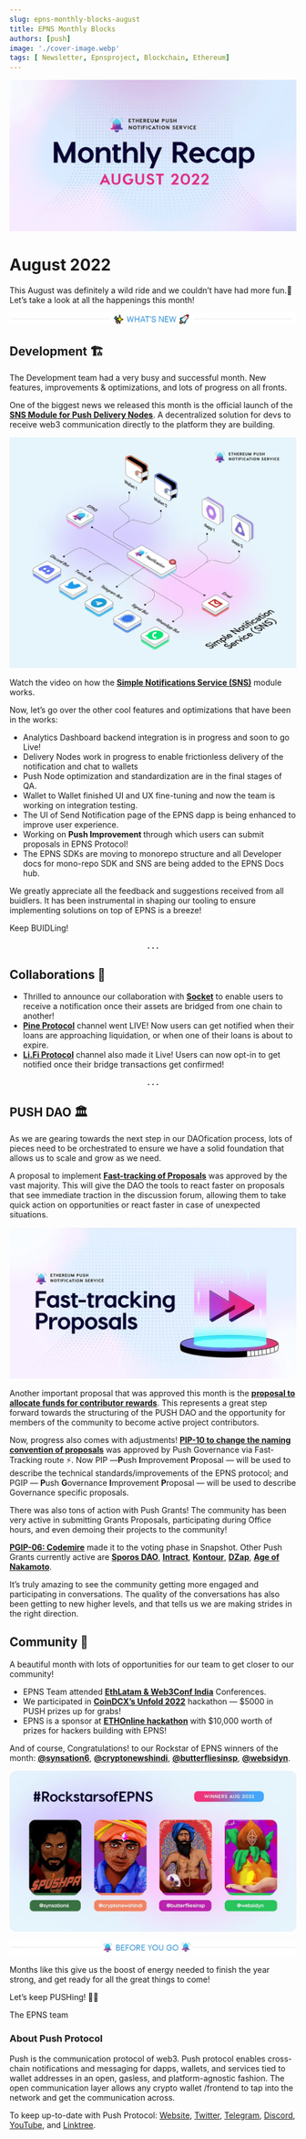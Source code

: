 ```yaml
---
slug: epns-monthly-blocks-august
title: EPNS Monthly Blocks
authors: [push]
image: './cover-image.webp'
tags: [ Newsletter, Epnsproject, Blockchain, Ethereum]
---
```


![Cover image of EPNS Monthly Blocks](./cover-image.webp)

<!--customheaderpoint-->
# August 2022<br/>

This August was definitely a wild ride and we couldn’t have had more fun.🎢 Let’s take a look at all the happenings this month!

<!--truncate-->

![What's New](./image-1.webp)

## Development 🏗️
The Development team had a very busy and successful month. New features, improvements & optimizations, and lots of progress on all fronts.

One of the biggest news we released this month is the official launch of the <a href="https://twitter.com/epnsproject/status/1560271342255030272?s=20&t=2TfqW862B366mF0cWxBDWQ&utm_source=substack&utm_medium=email"><b>SNS Module for Push Delivery Nodes</b></a>. A decentralized solution for devs to receive web3 communication directly to the platform they are building.

![Simple Notification Service](./image-2.webp)

Watch the video on how the <a href="https://twitter.com/epnsproject/status/1562817085172076544?s=20&t=zL2LIRWfK0dnv9KeXrOHfA&utm_source=substack&utm_medium=email"><b>Simple Notifications Service (SNS)</b></a> module works.

Now, let’s go over the other cool features and optimizations that have been in the works:

- Analytics Dashboard backend integration is in progress and soon to go Live!
- Delivery Nodes work in progress to enable frictionless delivery of the notification and chat to wallets
- Push Node optimization and standardization are in the final stages of QA.
- Wallet to Wallet finished UI and UX fine-tuning and now the team is working on integration testing.
- The UI of Send Notification page of the EPNS dapp is being enhanced to improve user experience.
- Working on <b>Push Improvement </b> through which users can submit proposals in EPNS Protocol!
- The EPNS SDKs are moving to monorepo structure and all Developer docs for mono-repo SDK and SNS are being added to the EPNS Docs hub.

We greatly appreciate all the feedback and suggestions received from all buidlers. It has been instrumental in shaping our tooling to ensure implementing solutions on top of EPNS is a breeze!

Keep BUIDLing! 

<center><b>.  .  .</b></center>

## Collaborations 🎎
- Thrilled to announce our collaboration with <a href="https://twitter.com/epnsproject/status/1557773985554632704?s=20&t=PVAqZUWRAc1av5x49Il0eQ&utm_source=substack&utm_medium=email"><b>Socket</b></a> to enable users to receive a notification once their assets are bridged from one chain to another!
- <a href="https://twitter.com/epnsproject/status/1555191864198070276?s=20&t=36Isc08JB9n7jfI0E9bzlg&utm_source=substack&utm_medium=email"><b>Pine Protocol</b></a> channel went LIVE! Now users can get notified when their loans are approaching liquidation, or when one of their loans is about to expire.
- <a href="https://twitter.com/epnsproject/status/1554527559865745408?s=20&t=36Isc08JB9n7jfI0E9bzlg&utm_source=substack&utm_medium=email"><b>Li.Fi Protocol</b></a> channel also made it Live! Users can now opt-in to get notified once their bridge transactions get confirmed!

<center><b>.  .  .</b></center>

## PUSH DAO 🏛️
As we are gearing towards the next step in our DAOfication process, lots of pieces need to be orchestrated to ensure we have a solid foundation that allows us to scale and grow as we need.

A proposal to implement <a href="https://twitter.com/epnsproject/status/1560003393850056704?s=20&t=2TfqW862B366mF0cWxBDWQ&utm_source=substack&utm_medium=email"><b>Fast-tracking of Proposals</b></a> was approved by the vast majority. This will give the DAO the tools to react faster on proposals that see immediate traction in the discussion forum, allowing them to take quick action on opportunities or react faster in case of unexpected situations.

![Fast Tracking Proposals](./image-3.webp)

Another important proposal that was approved this month is the <a href="https://snapshot.org/?utm_source=substack&utm_medium=email#/epns.eth/proposal/0xf9256481d3869d9d4ceb5596dc618cbf51be6585c1b6fcd03733eafa14240756"><b>proposal to allocate funds for contributor rewards</b></a>. This represents a great step forward towards the structuring of the PUSH DAO and the opportunity for members of the community to become active project contributors.

Now, progress also comes with adjustments! <a href="https://snapshot.org/?utm_source=substack&utm_medium=email#/epns.eth/proposal/0x8c44b949f2b3d9963a82991e0f8e98afb1e3d4df241683ed53c925dad62b222e"><b>PIP-10 to change the naming convention of proposals</b></a> was approved by Push Governance via Fast-Tracking route ⚡. Now PIP —<b>P</b>ush <b>I</b>mprovement <b>P</b>roposal — will be used to describe the technical standards/improvements of the EPNS protocol; and PGIP — <b>P</b>ush <b>G</b>overnance <b>I</b>mprovement <b>P</b>roposal — will be used to describe Governance specific proposals.

There was also tons of action with Push Grants! The community has been very active in submitting Grants Proposals, participating during Office hours, and even demoing their projects to the community!

<a href="https://snapshot.org/?utm_source=substack&utm_medium=email#/epns.eth/proposal/0x6ce6aa2e2b358503fdc79d8d7449f5785d2778ad53ae1156c3fbc8b0b2a8ff73"><b>PGIP-06: Codemire</b></a> made it to the voting phase in Snapshot. Other Push Grants currently active are <a href="https://substack.com/redirect/64343fc9-12de-44d1-93f1-826329741afd?r=3rawm"><b>Sporos DAO</b></a>, <a href="https://substack.com/redirect/e0012b79-d7c4-4f7e-8107-23fa4276a516?r=3rawm"><b>Intract</b></a>, <a href="https://substack.com/redirect/3fa8f241-cac4-4a03-9e60-af3a20721f6c?r=3rawm"><b>Kontour</b></a>, <a href="https://substack.com/redirect/d6b1d067-786c-4a2b-89fa-6a3c888a43ae?r=3rawm"><b>DZap</b></a>, <a href="https://substack.com/redirect/3eb3daa5-715e-4a0f-86ec-a59c1ba5bc9a?r=3rawm"><b>Age of Nakamoto</b></a>.

It’s truly amazing to see the community getting more engaged and participating in conversations. The quality of the conversations has also been getting to new higher levels, and that tells us we are making strides in the right direction.

## Community 🎪
A beautiful month with lots of opportunities for our team to get closer to our community!

- EPNS Team attended <a href="https://twitter.com/epnsproject/status/1557810225524121603?s=20&t=PVAqZUWRAc1av5x49Il0eQ&utm_source=substack&utm_medium=email"><b>EthLatam & Web3Conf India</b></a> Conferences.
- We participated in <a href="https://twitter.com/epnsproject/status/1561639275048800256?s=20&t=zL2LIRWfK0dnv9KeXrOHfA&utm_source=substack&utm_medium=email"><b>CoinDCX’s Unfold 2022</b></a> hackathon — $5000 in PUSH prizes up for grabs!
- EPNS is a sponsor at <a href="https://twitter.com/epnsproject/status/1562865894854107142?s=20&t=zL2LIRWfK0dnv9KeXrOHfA&utm_source=substack&utm_medium=email"><b>ETHOnline hackathon</b></a> with $10,000 worth of prizes for hackers building with EPNS!

And of course, Congratulations! to our Rockstar of EPNS winners of the month: <a href="https://twitter.com/epnsproject/status/1557003868630040576?s=20&t=PVAqZUWRAc1av5x49Il0eQ&utm_source=substack&utm_medium=email"><b>@synsation6</b></a>, <a href="https://twitter.com/epnsproject/status/1554391809937543169?s=20&t=36Isc08JB9n7jfI0E9bzlg&utm_source=substack&utm_medium=email"><b>@cryptonewshindi</b></a>, <a href="https://twitter.com/epnsproject/status/1559593521073758208?s=20&t=2TfqW862B366mF0cWxBDWQ&utm_source=substack&utm_medium=email"><b>@butterfliesinsp</b></a>, <a href="https://twitter.com/epnsproject/status/1562078279779385345?s=20&t=zL2LIRWfK0dnv9KeXrOHfA&utm_source=substack&utm_medium=email"><b>@websidyn</b></a>.

![Rockstars](./image-4.webp)

![Before You Go](./image-5.webp)

Months like this give us the boost of energy needed to finish the year strong, and get ready for all the great things to come!

Let’s keep PUSHing! 💪🏼

The EPNS team

### About Push Protocol

Push is the communication protocol of web3. Push protocol enables cross-chain notifications and messaging for dapps, wallets, and services tied to wallet addresses in an open, gasless, and platform-agnostic fashion. The open communication layer allows any crypto wallet /frontend to tap into the network and get the communication across.

To keep up-to-date with Push Protocol: [Website](https://push.org/), [Twitter](https://twitter.com/pushprotocol), [Telegram](https://t.me/epnsproject), [Discord](https://discord.gg/pushprotocol), [YouTube](https://www.youtube.com/c/EthereumPushNotificationService), and [Linktree](https://linktr.ee/pushprotocol).
